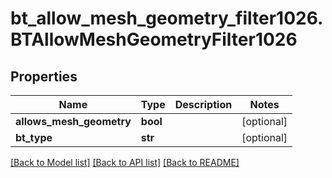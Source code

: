 # bt_allow_mesh_geometry_filter1026.BTAllowMeshGeometryFilter1026

## Properties
Name | Type | Description | Notes
------------ | ------------- | ------------- | -------------
**allows_mesh_geometry** | **bool** |  | [optional] 
**bt_type** | **str** |  | [optional] 

[[Back to Model list]](../README.md#documentation-for-models) [[Back to API list]](../README.md#documentation-for-api-endpoints) [[Back to README]](../README.md)


